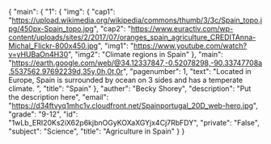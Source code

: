{
    "main": {
        "1": {
            "img": {
                "cap1": "https://upload.wikimedia.org/wikipedia/commons/thumb/3/3c/Spain_topo.jpg/450px-Spain_topo.jpg", 
                "cap2": "https://www.euractiv.com/wp-content/uploads/sites/2/2017/07/oranges_spain_agriculture_CREDITAnna-Michal_Flickr-800x450.jpg", 
                "img1": "https://www.youtube.com/watch?v=yHUBaOn4H30", 
                "img2": "Climate regions in Spain"
            }, 
            "main": "https://earth.google.com/web/@34.12337847,-0.52078298,-90.33747708a,5537562.97692239d,35y,0h,0t,0r", 
            "pagenumber": 1, 
            "text": "Located in Europe, Spain is surrounded by ocean on 3 sides and has a temperate climate. ", 
            "title": "Spain"
        }, 
        "auther": "Becky Shorey", 
        "description": "Put the description here", 
        "email": "https://d34ftvyq1mhc1v.cloudfront.net/Spainportugal_20D_web-hero.jpg", 
        "grade": "9-12", 
        "id": "1wLb_ERI20Ks2iX62p6kjbnOGyKOXaXGYjx4Cj7RbFDY", 
        "private": "False", 
        "subject": "Science", 
        "title": "Agriculture in Spain"
    }
}